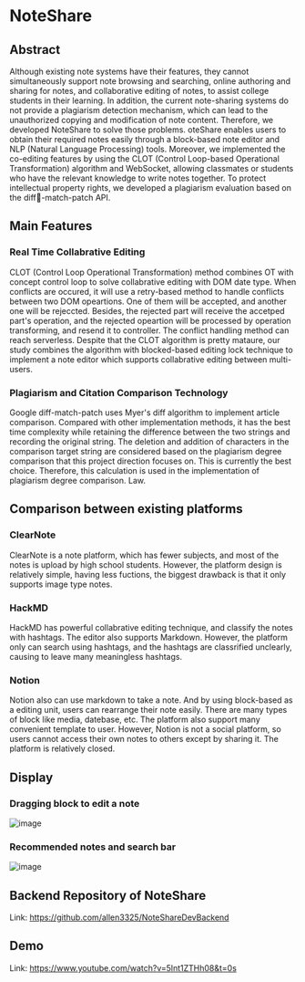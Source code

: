# NoteShare

## Abstract
Although existing note systems have their features, they cannot simultaneously support note browsing and searching, online authoring and sharing for notes, and collaborative editing of notes, to assist college students in their learning. In addition, the current note-sharing systems do not provide a plagiarism detection mechanism, which can lead to the unauthorized copying and modification of note content. Therefore, we developed NoteShare to solve those problems. oteShare enables users to obtain their required notes 
easily through a block-based note editor and NLP (Natural Language Processing) tools. Moreover, we implemented the co-editing features by using the CLOT (Control Loop-based Operational Transformation) algorithm and WebSocket, allowing classmates or students who have the relevant knowledge to write notes together. To protect intellectual property rights, we developed a plagiarism evaluation based on the diff-match-patch API. 

## Main Features

### Real Time Collabrative Editing
CLOT (Control Loop Operational Transformation) method combines OT with concept control loop to solve collabrative editing with DOM date type. When conflicts are occured, it will use a retry-based method to handle conflicts between two DOM opeartions. One of them  will be accepted, and another one will be rejeccted. Besides, the rejected part will receive the accetped part's operation, and the rejected opeartion will be processed by operation transforming, and resend it to controller. The conflict handling method can reach serverless. Despite that the CLOT algorithm is pretty mataure, our study combines the algorithm with blocked-based editing lock technique to implement a note editor which supports collabrative editing between multi-users.

### Plagiarism and Citation Comparison Technology
Google diff-match-patch uses Myer's diff algorithm to implement article comparison. Compared with other implementation methods, it has the best time complexity while retaining the difference between the two strings and recording the original string. The deletion and addition of characters in the comparison target string are considered based on the plagiarism degree comparison that this project direction focuses on. This is currently the best choice. Therefore, this calculation is used in the implementation of plagiarism degree comparison. Law.


## Comparison between existing platforms

### ClearNote
ClearNote is a note platform, which has fewer subjects, and most of the notes is upload by high school students. However, the platform design is relatively simple, having less fuctions, the biggest drawback is that it only supports image type notes. 

### HackMD
HackMD has powerful collabrative editing technique, and classify the notes with hashtags. The editor also supports Markdown. However, the platform only can search using hashtags, and the hashtags are classrified unclearly, causing to leave many meaningless hashtags. 

### Notion
Notion also can use markdown to take a note. And by using block-based as a editing unit, users can rearrange their note easily.  There are many types of block like media, datebase, etc. The platform also support many convenient template to user. However, Notion is not a social platform, so users cannot access their own notes to others except by sharing it. The platform is relatively closed.

## Display
### Dragging block to edit a note
![image](https://github.com/yaoyao0103/NoteShare-Frontend/assets/76504560/b964065f-d24e-44a3-96c4-20c661519e1a)

### Recommended notes and search bar 
![image](https://github.com/yaoyao0103/NoteShare-Frontend/assets/76504560/74949e00-1c8b-4924-a415-ab069d2d3c5c)

## Backend Repository of NoteShare
Link: https://github.com/allen3325/NoteShareDevBackend

## Demo
Link: https://www.youtube.com/watch?v=5lnt1ZTHh08&t=0s



